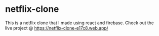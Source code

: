 # netflix-clone
This is a netflix clone that I made using react and firebase.
Check out the live project @ https://netflix-clone-e17c8.web.app/
